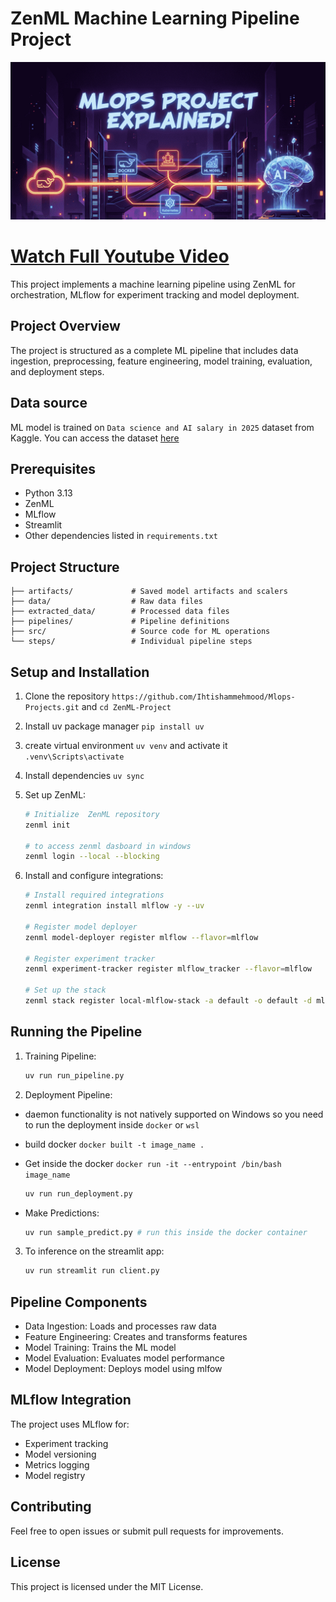 # ZenML Machine Learning Pipeline Project

<!-- ![see full youtube video](img/thumbnail.png) -->

[![Watch the video](img\thumbnail.png)](https://youtu.be/u4abaCGGEus?si=5WClkaBQT3au0ezJ)

# [Watch Full Youtube Video](https://youtu.be/u4abaCGGEus?si=5WClkaBQT3au0ezJ)


This project implements a machine learning pipeline using ZenML for orchestration, MLflow for experiment tracking and model deployment.

## Project Overview

The project is structured as a complete ML pipeline that includes data ingestion, preprocessing, feature engineering, model training, evaluation, and deployment steps.

## Data source

ML model is trained on `Data science and AI salary in 2025` dataset from Kaggle. You can access the dataset [here](https://www.kaggle.com/datasets/adilshamim8/salaries-for-data-science-jobs)


## Prerequisites

- Python 3.13
- ZenML
- MLflow
- Streamlit
- Other dependencies listed in `requirements.txt`

## Project Structure

```plaintext
├── artifacts/             # Saved model artifacts and scalers
├── data/                  # Raw data files
├── extracted_data/        # Processed data files
├── pipelines/             # Pipeline definitions
├── src/                   # Source code for ML operations
└── steps/                 # Individual pipeline steps
```

## Setup and Installation

1. Clone the repository `https://github.com/Ihtishammehmood/Mlops-Projects.git` and `cd ZenML-Project`

2. Install uv package manager `pip install uv`
3. create virtual environment `uv venv` and activate it `.venv\Scripts\activate`
4. Install dependencies `uv sync`

5. Set up ZenML:

   ```bash
   # Initialize  ZenML repository
   zenml init
   
   # to access zenml dasboard in windows
   zenml login --local --blocking

6. Install and configure integrations:

   ```bash
   # Install required integrations
   zenml integration install mlflow -y --uv

   # Register model deployer
   zenml model-deployer register mlflow --flavor=mlflow

   # Register experiment tracker
   zenml experiment-tracker register mlflow_tracker --flavor=mlflow

   # Set up the stack
   zenml stack register local-mlflow-stack -a default -o default -d mlflow -e mlflow_tracker --set
   
   ```

## Running the Pipeline

1. Training Pipeline:

   ```bash
   uv run run_pipeline.py
   ```

2. Deployment Pipeline:
 - daemon functionality is not natively supported on Windows so you need to run the deployment inside `docker` or `wsl`
 - build docker `docker built -t image_name .`
 - Get inside the docker `docker run -it --entrypoint /bin/bash image_name`

   ```bash
   uv run run_deployment.py
   ```

- Make Predictions:

   ```bash
   uv run sample_predict.py # run this inside the docker container
   ```
3. To inference on the streamlit app:

   ```bash
   uv run streamlit run client.py
   ```
## Pipeline Components

- Data Ingestion: Loads and processes raw data
- Feature Engineering: Creates and transforms features
- Model Training: Trains the ML model
- Model Evaluation: Evaluates model performance
- Model Deployment: Deploys model using mlfow

## MLflow Integration

The project uses MLflow for:

- Experiment tracking
- Model versioning
- Metrics logging
- Model registry

## Contributing

Feel free to open issues or submit pull requests for improvements.

## License

This project is licensed under the MIT License.
